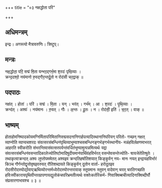 +++
title = "०३ नक्षद्धोता परि"

+++
## अधिमन्त्रम्
इन्द्रः। अगस्त्यो मैत्रावरुणिः। त्रिष्टुप्।

## मन्त्रः
नक्ष॒द्धोता॒ परि॒ सद्म॑ मि॒ता यन्भर॒द्गर्भ॒मा श॒रदः॑ पृथि॒व्याः ।  
क्रन्द॒दश्वो॒ नय॑मानो रु॒वद्गौर॒न्तर्दू॒तो न रोद॑सी चर॒द्वाक् ॥

## पदपाठः
नक्ष॑त् । होता॑ । परि॑ । सद्म॑ । मि॒ता । यन् । भर॑त् । गर्भ॑म् । आ । श॒रदः॑ । पृ॒थि॒व्याः ।  
क्रन्द॑त् । अश्वः॑ । नय॑मानः । रु॒वत् । गौः । अ॒न्तः । दू॒तः । न । रोद॑सी॒ इति॑ । च॒र॒त् । वाक् ॥

## भाष्यम्
होताहोमनिष्पादकोयमग्निर्मितापरिमितानिसद्मसदनानिगार्हपत्यादिस्थानानिपरियन् परितो- गच्छन् नक्षत् व्याप्नोति व्याप्यचशरदः संवत्सरसंबन्धिनंपृथिव्याभूम्याश्चसबन्धिनङ्गर्भङ्गर्भस्थानीय- मन्नंहविर्लक्षणमाभरत् आहरति स्वीकरोति संभरन्तिवासंवत्सरपर्यन्तंवर्धितंभूम्यामुत्पन्नमित्यर्थः यद्वा संवत्सरसंबन्धिनंवसन्तादिकालेज्योतिष्टोमादिषुदीयमानंपार्थिवंहविर्भरत् वसन्तेवसन्तेज्योति- षायजेतेतिश्रुतेः । तथाकृत्वाक्रन्दत् अश्वः लुप्तोपममेतत् अश्वइव क्रन्दतिहर्षातिशयात् किङ्कुर्वन् नय- मानः नयत् इन्द्रायहविर्भारं किञ्च गौर्गन्तोद्वृत्तोवृषइवरुवत् रौतिशब्दायते किङ्कुर्वन् दूतोन वार्ता- हरोदूतइव रोदसीरोदस्योर्द्यावाप्ऋथिव्योरन्तर्मध्येरोदस्योरन्तरावाक् स्तूयमानः स्तुवन् वादेवान् चरत् चरतिगच्छति हविःस्वीकारायपृथिवीन्तत्प्रापणायद्युलोकंचपरिभ्रमतीत्यर्थः वक्तेःकर्तरिकर्म- णिवाक्विब्बचीत्यादिनाक्विब्दीर्घौ संप्रसारणाभावश्च ॥ ३ ॥